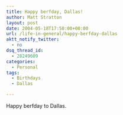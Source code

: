 ```yaml
---
title: Happy berfday, Dallas!
author: Matt Stratton
layout: post
date: 2004-05-18T17:50:00+00:00
url: /life-in-general/happy-berfday-dallas
aktt_notify_twitter:
  - no
dsq_thread_id:
  - 28249609
categories:
  - Personal
tags:
  - Birthdays
  - Dallas

---
```

Happy berfday to Dallas.